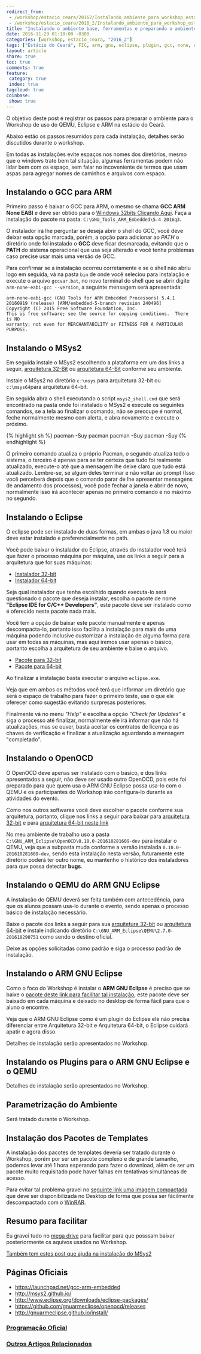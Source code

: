 ```yaml
---
redirect_from: 
 - /workshop/estacio_ceara/20162/Instalando_ambiente_para_workshop_estacioce_qemu_eclipse_arm/
 - /workshop/estacio_ceara/2016_2/Instalando_ambiente_para_workshop_estacioce_qemu_eclipse_arm/
title: "Instalando o ambiente base, ferramentas e preparando o ambiente de desenvolvimento"
date: 2016-11-29 01:10:00 -0300
categories: [workshop, estacio_ceara, "2016_2"]
tags: ["Estácio do Ceará", FIC, arm, gnu, eclipse, plugin, gcc, none, eabi, Workshop, programação, Estácio, Ceará, instalação, ambiente, preparação]
layout: article
share: true
toc: true
comments: true
feature:
 category: true
 index: true
tagcloud: true
coinbase:
 show: true
---
```


O objetivo deste post é registrar os passos para preparar o ambiente para o Workshop de uso do QEMU, Eclipse e ARM na estácio do Ceará.

<!--more-->

Abaixo estão os passos resumidos para cada instalação, detalhes serão discutidos durante o workshop.

Em todas as instalações evite espaços nos nomes dos diretórios, mesmo que o windows trate bem tal situação, algumas ferramentas podem não lidar bem com os espaço, sem falar no incoveniente de termos que usam aspas para agregar nomes de caminhos e arquivos com espaço.

## Instalando o GCC para ARM

Primeiro passo é baixar o GCC para ARM, o mesmo se chama **GCC ARM None EABI** e deve ser obtido para o [Windows 32bits Clicando Aqui](https://launchpad.net/gcc-arm-embedded/5.0/5-2016-q3-update/+download/gcc-arm-none-eabi-5_4-2016q3-20160926-win32.exe). Faça a instalação do pacote na pasta: `C:\GNU_Tools_ARM_Embedded\5.4 2016q3`.

O instalador irá lhe perguntar se deseja abrir o shell do GCC, você deve deixar esta opção marcada, porém, a opção para adicionar ao _PATH_ o diretório onde foi instalado o **GCC** deve ficar desmarcada, evitando que o **PATH** do sistema operacional que usa seja alterado e você tenha problemas caso precise usar mais uma versão de GCC.

Para confirmar se a instalação ocorreu corretamente e se o shell não abriu logo em seguida, vá na pasta `bin` de onde você seleciou para instalação e execute o arquivo `gccvar.bat`,  no novo terminal do shell que se abrir digite `arm-none-eabi-gcc --version`, a seguinte mensagem será apresentada:

```
arm-none-eabi-gcc (GNU Tools for ARM Embedded Processors) 5.4.1 20160919 (release) [ARM/embedded-5-branch revision 240496]
Copyright (C) 2015 Free Software Foundation, Inc.
This is free software; see the source for copying conditions.  There is NO
warranty; not even for MERCHANTABILITY or FITNESS FOR A PARTICULAR PURPOSE.
```

## Instalando o MSys2

Em seguida instale o MSys2 escolhendo a plataforma em um dos links a seguir, [arquitetura 32-Bit](http://repo.msys2.org/distrib/i686/msys2-i686-20161025.exe) ou [arquitetura 64-Bit](http://repo.msys2.org/distrib/x86_64/msys2-x86_64-20161025.exe) conforme seu ambiente.

Instale o MSys2 no diretório `c:\msys` para arquitetura 32-bit ou `c:\msys64`para arquitetura 64-bit.

Em seguida abra o shell executando o script `msys2_shell.cmd` que será encontrado na pasta onde foi instalado o MSys2 e execute os seguintes comandos, se a tela ao finalizar o comando, não se preocupe é normal, feche normalmente mesmo com alerta, e abra novamente e execute o próximo.

{% highlight sh %}
pacman -Suy pacman
pacman -Suy
pacman -Suy
{% endhighlight %}

O primeiro comando atualiza o próprio Pacman, o segundo atualiza todo o sistema, o terceiro é apenas para se ter certeza que tudo foi realmente atualizado, execute-o até que a mensagem lhe deixe claro que tudo está atualizado. Lembre-se, se algum deles terminar e não voltar ao prompt (Isso você perceberá depois que o comando parar de lhe apresentar mensagens de andamento dos processos), você pode fechar a janela e abrir de novo, normalmente isso irá acontecer apenas no primeiro comando e no máximo no segundo.

## Instalando o Eclipse

O eclipse pode ser instalado de duas formas, em ambas o java 1.8 ou maior deve estar instalado e preferencialmente no path.

Você pode baixar o instalador do Eclipse, através do instalador você terá que fazer o processo máquina por máquina, use os links a seguir para a arquitetura que for suas máquinas:

 * [Instalador 32-bit](https://www.eclipse.org/downloads/download.php?file=/oomph/epp/neon/R1/eclipse-inst-win32.exe)
 * [Instalador 64-bit](https://www.eclipse.org/downloads/download.php?file=/oomph/epp/neon/R1/eclipse-inst-win64.exe)
 
Seja qual instalador que tenha escolhido quando executa-lo será questionado o pacote que deseja instalar, escolha o pacote de nome **"Eclipse IDE for C/C++ Developers"**, este pacote deve ser instalado como é oferecido neste pacote nada mais.

Você tem a opção de baixar este pacote manualmente e apenas descompacta-lo, portanto isso facilita a instalação para mais de uma máquina podendo inclusive customizar a instalação de alguma forma para usar em todas as máquinas, mas aqui iremos usar apenas o básico, portanto escolha a arquitetura de seu ambiente e baixe o arquivo.

 * [Pacote para 32-bit](http://www.eclipse.org/downloads/download.php?file=/technology/epp/downloads/release/neon/1a/eclipse-cpp-neon-1a-win32.zip)
 * [Pacote para 64-bit](http://www.eclipse.org/downloads/download.php?file=/technology/epp/downloads/release/neon/1a/eclipse-cpp-neon-1a-win32-x86_64.zip)

Ao finalizar a instalação basta executar o arquivo `eclipse.exe`.

Veja que em ambos os métodos você terá que informar um diretório que será o espaço de trabalho para fazer o primeiro teste, use o que ele oferecer como sugestão evitando surpresas posteriores.

Finalmente vá no menu _"Help"_ e escolha a opção _"Check for Updates"_ e siga o processo até finalizar, normalmente ele irá informar que não há atualizações, mas se ouver, basta aceitar os contratos de licença e as chaves de verificação e finalizar a atualização aguardando a mensagem "completado".

## Instalando o OpenOCD

O OpenOCD deve apenas ser instalado com o básico, e dos links apresentados a seguir, não deve ser usado outro OpenOCD, pois este foi preparado para que quem usa o ARM GNU Eclipse possa usa-lo com o QEMU e os participantes do Workshop irão configura-lo  durante as atividades do evento.

Como nos outros softwares você deve escolher o pacote conforme sua arquitetura, portanto, clique nos links a seguir para baixar para [arquitetura 32-bit](https://github.com/gnuarmeclipse/openocd/releases/download/gae-0.10.0-20161028/gnuarmeclipse-openocd-win32-0.10.0-201610281609-dev-setup.exe) e para [arquitetura 64-bit neste link](https://github.com/gnuarmeclipse/openocd/releases/download/gae-0.10.0-20161028/gnuarmeclipse-openocd-win64-0.10.0-201610281609-dev-setup.exe)

No meu ambiente de trabalho uso a pasta `C:\GNU_ARM_Eclipse\OpenOCD\0.10.0-201610281609-dev` para instalar o QEMU, veja que a subpasta muda conforme a versão instalada `0.10.0-201610281609-dev`, sendo esta instalação nesta versão, futuramente este diretório poderá ter outro nome, eu mantenho o histórico dos instaladores para que possa detectar **bugs**.

## Instalando o QEMU do ARM GNU Eclipse

A instalação do QEMU deverá ser feita também com antecedência, para que os alunos possam usa-lo durante o evento, sendo apenas o processo básico de instalação necessário.

Baixe o pacote dos links a seguir para sua [arquitetura 32-bit](https://github.com/gnuarmeclipse/qemu/releases/download/gae-2.7.0-20161029/gnuarmeclipse-qemu-win32-2.7.0-201610290751-setup.exe) ou [arquitetura 64-bit](https://github.com/gnuarmeclipse/qemu/releases/download/gae-2.7.0-20161029/gnuarmeclipse-qemu-win64-2.7.0-201610290751-setup.exe) e instale indicando diretório `C:\GNU_ARM_Eclipse\QEMU\2.7.0-201610290751` como sendo o destino oficial.

Deixe as opções solicitadas como padrão e siga o processo padrão de instalação.

## Instalando o ARM GNU Eclipse

Como o foco do Workshop é instalar o **ARM GNU Eclipse** é preciso que se baixe o [pacote deste link para facilitar tal instalação](https://github.com/gnuarmeclipse/plug-ins/releases/download/v3.1.1-201606210758/ilg.gnuarmeclipse.repository-3.1.1-201606210758.zip), este pacote deve ser baixado em cada máquina e deixado no desktop de forma fácil para que o aluno o encontre.

Veja que o ARM GNU Eclipse como é um plugin do Eclipse ele não precisa diferenciar entre Arquitetura 32-bit e Arquitetura 64-bit, o Eclipse cuidará apatir e agora disso.

Detalhes de instalação serão apresentados no Workshop.

## Instalando os Plugins para o ARM GNU Eclipse e o QEMU

Detalhes de instalação serão apresentados no Workshop.

## Parametrização do Ambiente

Será tratado durante o Workshop.

## Instalação dos Pacotes de Templates

A instalação dos pacotes de templates deveria ser tratado durante o Workshop, porém por ser um pacote complexo e de grande tamanho, podemos levar até 1 hora esperando para fazer o download, além de ser um pacote muito requisitado pode haver falhas em tentativas simultáneas de acesso.

Para evitar tal problema gravei no [seguinte link uma imagem compactada](https://mega.nz/#!o4kWQaST) que deve ser disponibilizada no Desktop de forma que possa ser fácilmente descompactado com o [WinRAR](http://www.win-rar.com/fileadmin/winrar-versions/winrar/wrar540.exe).

## Resumo para facilitar

Eu gravei tudo no [mega drive](https://mega.nz/#F!0hs0mT5R!g6bAAWEfJY7KnZ2ydRh9gw) para facilitar para que posssam baixar posteriormente os aquivos usados no Workshop.

[Também tem estes post que ajuda na instalação do MSys2](http://carlosdelfino.eti.br/emulacaoevirtualizacao/qemu/compilando/Primeiros_Passos_com_o_QEMU-passo-1/)

## Páginas Oficiais

 * https://launchpad.net/gcc-arm-embedded
 * http://msys2.github.io/
 * http://www.eclipse.org/downloads/eclipse-packages/
 * https://github.com/gnuarmeclipse/openocd/releases
 * http://gnuarmeclipse.github.io/install/

### [Programação Oficial](http://carlosdelfino.eti.br/workshop/estacio_ceara/2016_2/Programacao_do_Workshop_-_Estacio_do_Ceara_-_2016-2/)

### [Outros Artigos Relacionados](http://carlosdelfino.eti.br/estacio_ceara/)
